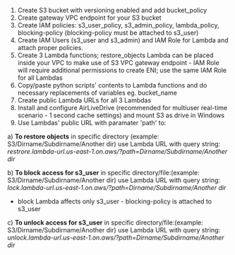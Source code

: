 1. Create S3 bucket with versioning enabled and add bucket_policy
2. Create gateway VPC endpoint for your S3 bucket
3. Create IAM policies: s3_user_policy, s3_admin_policy, lambda_policy, blocking-policy (blocking-policy must be attached to s3_user)
4. Create IAM Users (s3_user and s3_admin) and IAM Role for Lambda and attach proper policies.
5. Create 3 Lambda functions; restore_objects Lambda can be placed inside your VPC to make use of S3 VPC gateway endpoint - IAM Role will require additional permissions to create ENI; use the same IAM Role for all Lambdas
6. Copy/paste python scripts' contents to Lambda functions and do necessary replacements of variables eg. bucket_name
7. Create public Lambda URLs for all 3 Lambdas
8. Install and configure AirLiveDrive (recommended for multiuser real-time scenario - 1 second cache settings) and mount S3 as drive in Windows
9. Use Lambdas' public URL with paramater 'path' to:

  a) **To restore objects** in specific directory (example: S3/Dirname/Subdirname/Another dir) use Lambda URL with query string: 
  _restrore.lambda-url.us-east-1.on.aws/?path=Dirname/Subdirname/Another dir_

  b) **To block access for s3_user** in specific directory/file:(example: S3/Dirname/Subdirname/Another dir) use Lambda URL with query string: 
  _lock.lambda-url.us-east-1.on.aws/?path=Dirname/Subdirname/Another dir_
  * block Lambda affects only s3_user - blocking-policy is attached to s3_user

  c) **To unlock access for s3_user** in specific directory/file:(example: S3/Dirname/Subdirname/Another dir) use Lambda URL with query string: 
  _unlock.lambda-url.us-east-1.on.aws/?path=Dirname/Subdirname/Another dir_
